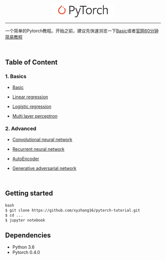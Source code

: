 <p align="center"><img width="40%" src="logo/pytorch_logo.svg" /></p>

-------------------------------------------------------------------------

一个简单的Pytorch教程。开始之前，建议先快速浏览一下[Basic](https://nbviewer.jupyter.org/github/xyzhang16/pytorch-tutorial/blob/master/basic.ipynb)或者[官网60分钟简易教程](https://pytorch.org/tutorials/beginner/deep_learning_60min_blitz.html )

<br/>


## Table of Content

### 1. Basics
 - [Basic](https://nbviewer.jupyter.org/github/xyzhang16/pytorch-tutorial/blob/master/basic.ipynb)

 - [Linear regression](https://nbviewer.jupyter.org/github/xyzhang16/pytorch-tutorial/blob/master/Linear_regression.ipynb)

 - [Logistic regression](https://nbviewer.jupyter.org/github/xyzhang16/pytorch-tutorial/blob/master/Logistic_regression.ipynb)

 - [Multi layer perceptron](https://nbviewer.jupyter.org/github/xyzhang16/pytorch-tutorial/blob/master/Multi_layer_perceptron.ipynb)

### 2. Advanced
 - [Convolutional neural network](...)

 - [Recurrent neural network](...)

 - [AutoEncoder](...)

 - [Generative adversarial network](...)


<br/>


## Getting started
```
bash
$ git clone https://github.com/xyzhang16/pytorch-tutorial.git
$ cd ...
$ jupyter notebook

```


## Dependencies
 - Python 3.6
 - Pytorch 0.4.0









